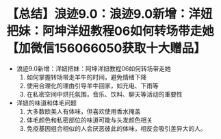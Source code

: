 # 【总结】浪迹9.0：浪迹9.0新增：洋妞把妹：阿坤洋妞教程06如何转场带走她【加微信156066050获取十大赠品】

-   浪迹9.0新增：洋妞把妹：阿坤洋妞教程06如何转场带走她
    1.  如何掌握转场带走羊牛的时间，避免情绪下降
    2.  使用合理化的理由引导羊牛回家，如充电、下雨等
    3.  在私密空间中烘托氛围，音乐、饮料、聊天等活动的重要性
-   洋妞的味道和体毛问题
    1.  大多数欧美人有体味，但喜欢使用香水掩盖
    2.  体毛颜色和私密部位的味道可能与头发颜色相关
    3.  免疫基因组合相似的人会厌恶彼此的体味，相反会吸引差异大的人。